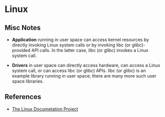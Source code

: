 # Linux

## Misc Notes

- **Application** running in user space can access kernel resources by directly 
invoking Linux system calls or by invoking libc (or glibc)-provided API calls. 
In the latter case, libc (or glibc) invokes a Linux system call. 

- **Drivers** in user space can directly access hardware, can access a Linux 
system call, or can access libc (or glibc) APIs. libc (or glibc) is an example 
library running in user space; there are many more such user space libraries.


## References
- [The Linux Documetation Project](http://www.tldp.org/guides.html)